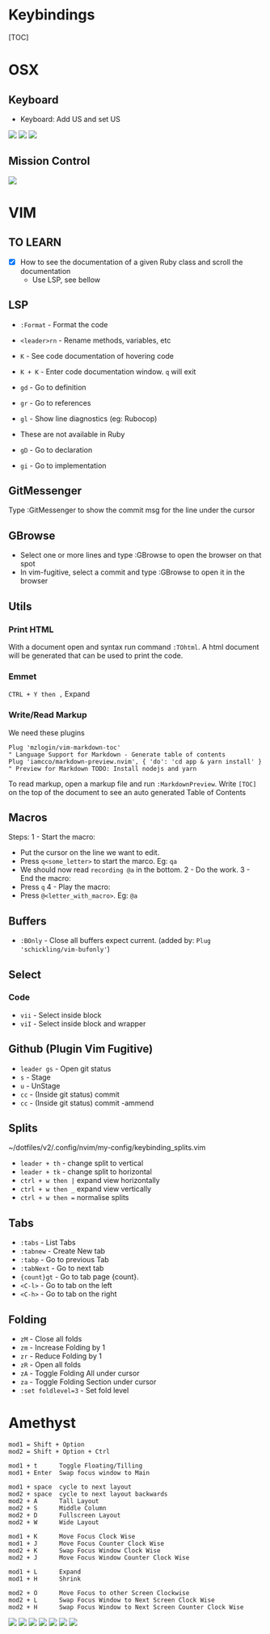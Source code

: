 # Keybindings
[TOC]

# OSX
## Keyboard
- Keyboard: Add US and set US
<img src='./img/Keyboard.png'>
<img src='./img/keyboard_shortcuts_00.png'>
<img src='./img/keyboard_shortcuts_01.png'>

## Mission Control
<img src='./img/OSX__mission_control.png'>

# VIM
## TO LEARN
- [x] How to see the documentation of a given Ruby class and scroll the documentation
  - Use LSP, see bellow

## LSP
- `:Format` - Format the code
- `<leader>rn` - Rename methods, variables, etc
- `K`   - See code documentation of hovering code
- `K + K` - Enter code documentation window. `q` will exit

- `gd` - Go to definition
- `gr` - Go to references
- `gl` - Show line diagnostics (eg: Rubocop)

- These are not available in Ruby
- `gD` - Go to declaration
- `gi` - Go to implementation

## GitMessenger
Type :GitMessenger to show the commit msg for the line under the cursor

## GBrowse
- Select one or more lines and type :GBrowse to open the browser on that spot
- In vim-fugitive, select a commit and type :GBrowse to open it in the browser

## Utils
### Print HTML
With a document open and syntax run command `:TOhtml`.
A html document will be generated that can be used to print the code.

### Emmet
`CTRL + Y then ,` Expand

### Write/Read Markup
We need these plugins
```
Plug 'mzlogin/vim-markdown-toc'                                        " Language Support for Markdown - Generate table of contents
Plug 'iamcco/markdown-preview.nvim', { 'do': 'cd app & yarn install' } " Preview for Markdown TODO: Install nodejs and yarn
```

To read markup, open a markup file and run `:MarkdownPreview`.
Write `[TOC]` on the top of the document to see an auto generated Table of Contents


## Macros
Steps:
1 - Start the macro:
  - Put the cursor on the line we want to edit.
  - Press `q<some_letter>` to start the marco. Eg: `qa`
  - We should now read `recording @a` in the bottom.
2 - Do the work.
3 - End the macro:
  - Press `q`
4 - Play the macro:
  - Press `@<letter_with_macro>`. Eg: `@a`


## Buffers
- `:BOnly` - Close all buffers expect current. (added by: `Plug 'schickling/vim-bufonly'`)

## Select
### Code
- `vii` - Select inside block
- `viI` - Select inside block and wrapper

## Github (Plugin Vim Fugitive)
- `leader gs` - Open git status
- `s` - Stage
- `u` - UnStage
- `cc` - (Inside git status) commit
- `cc` - (Inside git status) commit -ammend

## Splits
~/dotfiles/v2/.config/nvim/my-config/keybinding_splits.vim
- `leader + th`   - change split to vertical
- `leader + tk`   - change split to horizontal
- `ctrl + w then |` expand view horizontally
- `ctrl + w then _` expand view vertically
- `ctrl + w then =` normalise splits

## Tabs
- `:tabs`     - List Tabs
- `:tabnew`     - Create New tab
- `:tabp`       - Go to previous Tab
- `:tabNext`    - Go to next tab
- `{count}gt`   -  Go to tab page {count}.
- `<C-l>`       - Go to tab on the left
- `<C-h>`       - Go to tab on the right

## Folding
- `zM` - Close all folds
- `zm` - Increase Folding by 1
- `zr` - Reduce Folding by 1
- `zR` - Open all folds
- `zA` - Toggle Folding All under cursor
- `za` - Toggle Folding Section under cursor
- `:set foldlevel=3` - Set fold level

# Amethyst
```
mod1 = Shift + Option
mod2 = Shift + Option + Ctrl

mod1 + t      Toggle Floating/Tilling
mod1 + Enter  Swap focus window to Main

mod1 + space  cycle to next layout
mod2 + space  cycle to next layout backwards
mod2 + A      Tall Layout
mod2 + S      Middle Column
mod2 + D      Fullscreen Layout
mod2 + W      Wide Layout

mod1 + K      Move Focus Clock Wise
mod1 + J      Move Focus Counter Clock Wise
mod2 + K      Swap Focus Window Clock Wise
mod2 + J      Move Focus Window Counter Clock Wise

mod1 + L      Expand
mod1 + H      Shrink

mod2 + O      Move Focus to other Screen Clockwise
mod2 + L      Swap Focus Window to Next Screen Clock Wise
mod2 + H      Swap Focus Window to Next Screen Counter Clock Wise
```
<img src='./img/amethist_00.png' >
<img src='./img/amethist_01.png' >
<img src='./img/amethist_02.png' >
<img src='./img/amethist_03.png' >
<img src='./img/amethist_04.png' >
<img src='./img/amethist_05.png' >
<img src='./img/amethist_06.png' >

